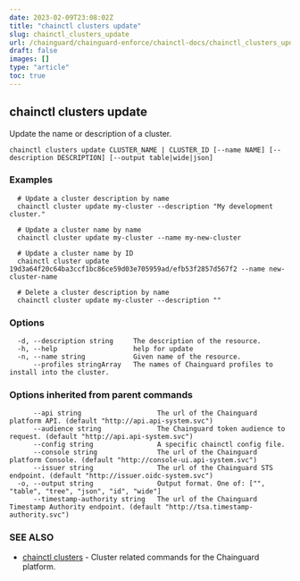 ```yaml
---
date: 2023-02-09T23:08:02Z
title: "chainctl clusters update"
slug: chainctl_clusters_update
url: /chainguard/chainguard-enforce/chainctl-docs/chainctl_clusters_update/
draft: false
images: []
type: "article"
toc: true
---
```

## chainctl clusters update

Update the name or description of a cluster.

```
chainctl clusters update CLUSTER_NAME | CLUSTER_ID [--name NAME] [--description DESCRIPTION] [--output table|wide|json]
```

### Examples

```
  # Update a cluster description by name
  chainctl cluster update my-cluster --description "My development cluster."
  
  # Update a cluster name by name
  chainctl cluster update my-cluster --name my-new-cluster
  
  # Update a cluster name by ID
  chainctl cluster update 19d3a64f20c64ba3ccf1bc86ce59d03e705959ad/efb53f2857d567f2 --name new-cluster-name
  
  # Delete a cluster description by name
  chainctl cluster update my-cluster --description ""
```

### Options

```
  -d, --description string     The description of the resource.
  -h, --help                   help for update
  -n, --name string            Given name of the resource.
      --profiles stringArray   The names of Chainguard profiles to install into the cluster.
```

### Options inherited from parent commands

```
      --api string                   The url of the Chainguard platform API. (default "http://api.api-system.svc")
      --audience string              The Chainguard token audience to request. (default "http://api.api-system.svc")
      --config string                A specific chainctl config file.
      --console string               The url of the Chainguard platform Console. (default "http://console-ui.api-system.svc")
      --issuer string                The url of the Chainguard STS endpoint. (default "http://issuer.oidc-system.svc")
  -o, --output string                Output format. One of: ["", "table", "tree", "json", "id", "wide"]
      --timestamp-authority string   The url of the Chainguard Timestamp Authority endpoint. (default "http://tsa.timestamp-authority.svc")
```

### SEE ALSO

* [chainctl clusters](/chainguard/chainguard-enforce/chainctl-docs/chainctl_clusters/)	 - Cluster related commands for the Chainguard platform.

